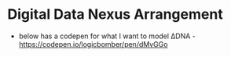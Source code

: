 # Digital Data Nexus Arrangement

- below has a codepen for what I want to model ΔDNA
\- https://codepen.io/logicbomber/pen/dMvGGo
